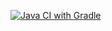 [![Java CI with Gradle](https://github.com/JuliaHoney80/BankTransfer/actions/workflows/gradle-publish.yml/badge.svg)](https://github.com/JuliaHoney80/BankTransfer/actions/workflows/gradle-publish.yml)
